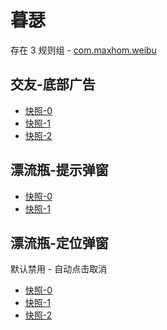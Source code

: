# 暮瑟

存在 3 规则组 - [com.maxhom.weibu](/src/apps/com.maxhom.weibu.ts)

## 交友-底部广告

- [快照-0](https://i.gkd.li/import/13377607)
- [快照-1](https://i.gkd.li/import/13377810)
- [快照-2](https://i.gkd.li/import/13377611)

## 漂流瓶-提示弹窗

- [快照-0](https://i.gkd.li/import/13377649)
- [快照-1](https://i.gkd.li/import/13457015)

## 漂流瓶-定位弹窗

默认禁用 - 自动点击取消

- [快照-0](https://i.gkd.li/import/13377685)
- [快照-1](https://i.gkd.li/import/13457033)
- [快照-2](https://i.gkd.li/import/13457038)
